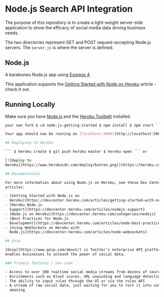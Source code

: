 # Node.js Search API Integration

The purpose of this repository is to create a light-weight server-side
application to show the efficacy of social media data driving business needs.

The two directories represent GET and POST request-accepting Node.js servers.
The `server.js` is where the server is defined.

## Node.js

A barebones Node.js app using [Express 4](http://expressjs.com/).

This application supports the [Getting Started with Node on
Heroku](https://devcenter.heroku.com/articles/getting-started-with-nodejs)
article - check it out.

## Running Locally

Make sure you have [Node.js](http://nodejs.org/) and the [Heroku
Toolbelt](https://toolbelt.heroku.com/) installed.

```sh $ git clone git@github.com:heroku/node-js-getting-started.git # or clone
your own fork $ cd node-js-getting-started $ npm install $ npm start ```

Your app should now be running on [localhost:5000](http://localhost:5000/).

## Deploying to Heroku

``` $ heroku create $ git push heroku master $ heroku open ``` or

[![Deploy to
Heroku](https://www.herokucdn.com/deploy/button.png)](https://heroku.com/deploy)

## Documentation

For more information about using Node.js on Heroku, see these Dev Center
articles:

- [Getting Started with Node.js on
  Heroku](https://devcenter.heroku.com/articles/getting-started-with-nodejs)
- [Heroku Node.js
  Support](https://devcenter.heroku.com/articles/nodejs-support)
- [Node.js on Heroku](https://devcenter.heroku.com/categories/nodejs)
- [Best Practices for Node.js
  Development](https://devcenter.heroku.com/articles/node-best-practices)
- [Using WebSockets on Heroku with
  Node.js](https://devcenter.heroku.com/articles/node-websockets)

## Gnip

[Gnip](https://www.gnip.com/about/) is Twitter’s enterprise API platform that
enables businesses to unleash the power of social data.

### Primary features / Use-case

- Access to over 100 realtime social media streams from dozens of sources
- Enrichments such as Klout scores, URL unwinding and language detection
- The ability to input rules through the UI or via the rules API
- A stream of raw social data, just waiting for you to turn it into something
  amazing
